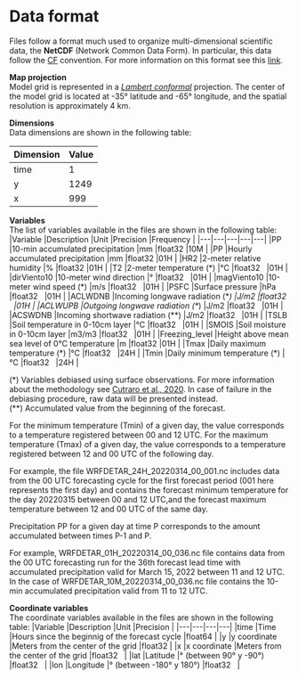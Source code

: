 # Data format

Files follow a format much used to organize multi-dimensional scientific data, the **NetCDF** (Network Common Data Form). In particular, this data follow the <a href="http://cfconventions.org/" target="_blank">CF</a> convention. For more information on this format see this <a href="https://docs.unidata.ucar.edu/netcdf-c/current/index.html" target="_blank">link</a>.

**Map projection** <br />
Model grid is represented in a <a href="https://www2.mmm.ucar.edu/wrf/users/docs/user_guide_V3/user_guide_V3.9/users_guide_chap3.html" target="_blank">*Lambert conformal*</a> projection. The center of the model grid is located at -35° latitude and -65° longitude, and the spatial resolution is approximately 4 km.

**Dimensions**<br />
Data dimensions are shown in the following table:

|Dimension   |Value   |
|---|---|
| time  |1   |
|y   |1249   |
|x   |999   |

**Variables**<br />
The list of variables available in the files are shown in the following table:
|Variable   |Description   |Unit   |Precision   |Frequency   |
|---|---|---|---|---|
|PP   |10-min accumulated precipitation   |mm   |float32   |10M   |
|PP   |Hourly accumulated precipitation   |mm   |float32   |01H   |
|HR2   |2-meter relative humidity   |%   |float32   |01H   |
|T2   |2-meter temperature (\*)   |°C   |float32   |01H   |
|dirViento10   |10-meter wind direction    |°   |float32   |01H   |
|magViento10   |10-meter wind speed (\*)   |m/s   |float32   |01H   |
|PSFC   |Surface pressure   |hPa   |float32   |01H   |
|ACLWDNB   |Incoming longwave radiation (\**)   |J/m2   |float32   |01H   |
|ACLWUPB   |Outgoing longwave radiation (\**)   |J/m2   |float32   |01H   |
|ACSWDNB   |Incoming shortwave radiation (\**)   |J/m2   |float32   |01H   |
|TSLB   |Soil temperature in 0-10cm layer |°C   |float32   |01H   |
|SMOIS   |Soil moisture in 0-10cm layer |m3/m3   |float32   |01H   |
|Freezing_level   |Height above mean sea level of 0°C temperature   |m  |float32   |01H   |
|Tmax   |Daily maximum temperature (\*)   |°C   |float32   |24H   |
|Tmin   |Daily minimum temperature (\*)   |°C   |float32   |24H   |

(\*) Variables debiased using surface observations. For more information about the methodology see <a href="http://repositorio.smn.gob.ar/handle/20.500.12160/1405" target="_blank">Cutraro et al., 2020</a>. In case of failure in the debiasing procedure, raw data will be presented instead.<br />
(\**) Accumulated value from the beginning of the forecast.

For the minimum temperature (Tmin) of a given day, the value corresponds to a temperature registered between 00 and 12 UTC. For the maximum temperature (Tmax) of a given day, the value corresponds to a temperature registered between 12 and 00 UTC of the following day.

For example, the file WRFDETAR_24H_20220314_00_001.nc includes data from the 00 UTC forecasting cycle for the first forecast period (001 here represents the first day) and contains the forecast minimum temperature for the day 20220315 between 00 and 12 UTC,and the forecast maximum temperature between 12 and 00 UTC of the same day.

Precipitation PP for a given day at time P corresponds to the amount accumulated between times P-1 and P. 

For example, WRFDETAR_01H_20220314_00_036.nc file contains data from the 00 UTC forecasting run for the 36th forecast lead time with accumulated precipitation valid for March 15, 2022 between 11 and 12 UTC. In the case of WRFDETAR_10M_20220314_00_036.nc file contains the 10-min accumulated precipitation valid from 11 to 12 UTC.


**Coordinate variables**<br />
The coordinate variables available in the files are shown in the following table:
|Variable   |Description   |Unit   |Precision   |
|---|---|---|---|
|time   |Time   |Hours since the beginnig of the forecast cycle   |float64   |
|y   |y coordinate  |Meters from the center of the grid   |float32   |
|x   |x coordinate  |Meters from the center of the grid   |float32   |
|lat   |Latitude   |° (between 90° y -90°)   |float32   |
|lon   |Longitude   |° (between -180° y 180°)   |float32   |
